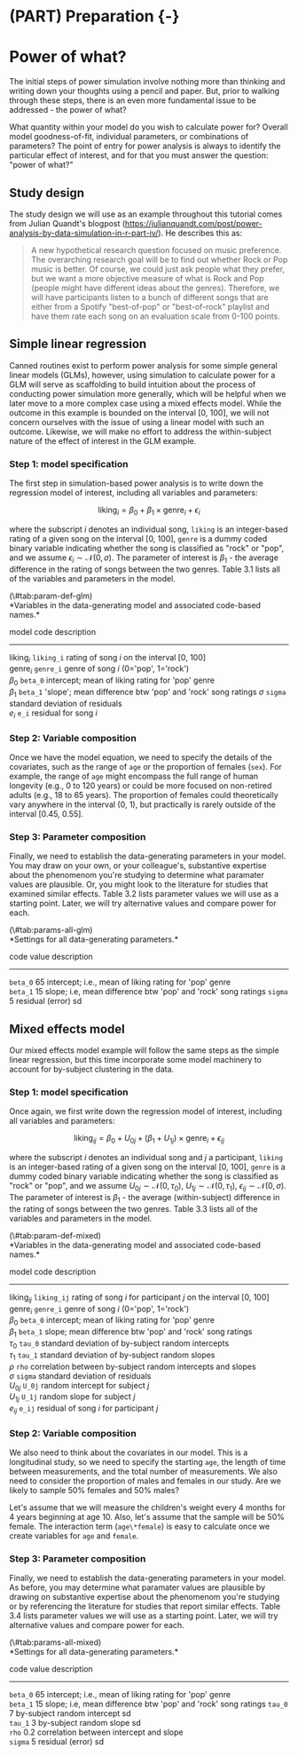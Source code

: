 


# (PART) Preparation {-}

# Power of what?

The initial steps of power simulation involve nothing more than thinking and writing down your thoughts using a pencil and paper. But, prior to walking through these steps, there is an even more fundamental issue to be addressed - the power of what?

What quantity within your model do you wish to calculate power for? Overall model goodness-of-fit, individual parameters, or combinations of parameters? The point of entry for power analysis is always to identify the particular effect of interest, and for that you must answer the question: "power of what?"

## Study design

The study design we will use as an example throughout this tutorial comes from Julian Quandt's blogpost (<https://julianquandt.com/post/power-analysis-by-data-simulation-in-r-part-iv/>). He describes this as:

> A new hypothetical research question focused on music preference. The overarching research goal will be to find out whether Rock or Pop music is better. Of course, we could just ask people what they prefer, but we want a more objective measure of what is Rock and Pop (people might have different ideas about the genres). Therefore, we will have participants listen to a bunch of different songs that are either from a Spotify "best-of-pop" or "best-of-rock" playlist and have them rate each song on an evaluation scale from 0-100 points. 

## Simple linear regression

Canned routines exist to perform power analysis for some simple general linear models (GLMs), however, using simulation to calculate power for a GLM will serve as scaffolding to build intuition about the process of conducting power simulation more generally, which will be helpful when we later move to a more complex case using a mixed effects model. While the outcome in this example is bounded on the interval [0, 100], we will not concern ourselves with the issue of using a linear model with such an outcome. Likewise, we will make no effort to address the within-subject nature of the effect of interest in the GLM example.

### Step 1: model specification

The first step in simulation-based power analysis is to write down the regression model of interest, including all variables and parameters:

$$
\textrm{liking}_i = \beta_0 + \beta_1 \times \textrm{genre}_i + \epsilon_i
$$

where the subscript $i$ denotes an individual song, `liking` is an integer-based rating of a given song on the interval [0, 100], `genre` is a dummy coded binary variable indicating whether the song is classified as "rock" or "pop", and we assume $\epsilon_{i} \sim \mathcal{N}(0, \sigma)$. The parameter of interest is $\beta_1$ - the average difference in the rating of songs between the two genres. Table 3.1 lists all of the variables and parameters in the model.

<caption>(\#tab:param-def-glm)</caption>

<div custom-style='Table Caption'>*Variables in the data-generating model and associated code-based names.*</div>


model                 code                  description                                                
--------------------  --------------------  -----------------------------------------------------------
$\textrm{liking}_i$   $\texttt{liking_i}$   rating of song $i$ on the interval [0, 100]                
$\textrm{genre}_i$    $\texttt{genre_i}$    genre of song $i$ (0='pop', 1='rock')                      
$\beta_0$             $\texttt{beta_0}$     intercept; mean of liking rating for 'pop' genre           
$\beta_1$             $\texttt{beta_1}$     'slope'; mean difference btw 'pop' and 'rock' song ratings 
$\sigma$              $\texttt{sigma}$      standard deviation of residuals                            
$e_{i}$               $\texttt{e_i}$        residual for song $i$                                      

### Step 2: Variable composition

Once we have the model equation, we need to specify the details of the covariates, such as the range of `age` or the proportion of females (`sex`). For example, the range of `age` might encompass the full range of human longevity (e.g., 0 to 120 years) or could be more focused on non-retired adults (e.g., 18 to 65 years). The proportion of females could theoretically vary anywhere in the interval (0, 1), but practically is rarely outside of the interval [0.45, 0.55].

### Step 3: Parameter composition

Finally, we need to establish the data-generating parameters in your model. You may draw on your own, or your colleague's, substantive expertise about the phenomenom you're studying to determine what paramater values are plausible. Or, you might look to the literature for studies that examined similar effects. Table 3.2 lists parameter values we will use as a starting point. Later, we will try alternative values and compare power for each.

<caption>(\#tab:params-all-glm)</caption>

<div custom-style='Table Caption'>*Settings for all data-generating parameters.*</div>


code                value   description                                                   
------------------  ------  --------------------------------------------------------------
$\texttt{beta_0}$   65      intercept; i.e., mean of liking rating for 'pop' genre        
$\texttt{beta_1}$   15      slope; i.e, mean difference btw 'pop' and 'rock' song ratings 
$\texttt{sigma}$    5       residual (error) sd                                           

## Mixed effects model

Our mixed effects model example will follow the same steps as the simple linear regression, but this time incorporate some model machinery to account for by-subject clustering in the data.

### Step 1: model specification

Once again, we first write down the regression model of interest, including all variables and parameters:

$$
\textrm{liking}_{ij} = \beta_0 + U_{0j} + (\beta_1 + U_{1j}) \times \textrm{genre}_i + \epsilon_{ij}
$$

where the subscript $i$ denotes an individual song and $j$ a participant, `liking` is an integer-based rating of a given song on the interval [0, 100], `genre` is a dummy coded binary variable indicating whether the song is classified as "rock" or "pop", and we assume $U_{0j} \sim \mathcal{N}(0, \tau_0)$, $U_{1j} \sim \mathcal{N}(0, \tau_1)$, $\epsilon_{ij} \sim \mathcal{N}(0, \sigma)$. The parameter of interest is $\beta_1$ - the average (within-subject) difference in the rating of songs between the two genres. Table 3.3 lists all of the variables and parameters in the model. 

<caption>(\#tab:param-def-mixed)</caption>

<div custom-style='Table Caption'>*Variables in the data-generating model and associated code-based names.*</div>


model                    code                   description                                                     
-----------------------  ---------------------  ----------------------------------------------------------------
$\textrm{liking}_{ij}$   $\texttt{liking_ij}$   rating of song $i$ for participant $j$ on the interval [0, 100] 
$\textrm{genre}_i$       $\texttt{genre_i}$     genre of song $i$ (0='pop', 1='rock')                           
$\beta_0$                $\texttt{beta_0}$      intercept; mean of liking rating for 'pop' genre                
$\beta_1$                $\texttt{beta_1}$      slope; mean difference btw 'pop' and 'rock' song ratings        
$\tau_0$                 $\texttt{tau_0}$       standard deviation of by-subject random intercepts              
$\tau_1$                 $\texttt{tau_1}$       standard deviation of by-subject random slopes                  
$\rho$                   $\texttt{rho}$         correlation between by-subject random intercepts and slopes     
$\sigma$                 $\texttt{sigma}$       standard deviation of residuals                                 
$U_{0j}$                 $\texttt{U_0j}$        random intercept for subject $j$                                
$U_{1j}$                 $\texttt{U_1j}$        random slope for subject $j$                                    
$e_{ij}$                 $\texttt{e_ij}$        residual of song $i$ for participant $j$                        

### Step 2: Variable composition

We also need to think about the covariates in our model. This is a longitudinal study, so we need to specify the starting `age`, the length of time between measurements, and the total number of measurements. We also need to consider the proportion of males and females in our study. Are we likely to sample 50% females and 50% males?

Let's assume that we will measure the children's weight every 4 months for 4 years beginning at age 10. Also, let's assume that the sample will be 50% female. The interaction term (`age\*female`) is easy to calculate once we create variables for `age` and `female`. 

### Step 3: Parameter composition

Finally, we need to establish the data-generating parameters in your model. As before, you may determine what paramater values are plausible by drawing on substantive expertise about the phenomenom you're studying or by referencing the literature for studies that report similar effects. Table 3.4 lists parameter values we will use as a starting point. Later, we will try alternative values and compare power for each.

<caption>(\#tab:params-all-mixed)</caption>

<div custom-style='Table Caption'>*Settings for all data-generating parameters.*</div>


code                value   description                                                   
------------------  ------  --------------------------------------------------------------
$\texttt{beta_0}$   65      intercept; i.e., mean of liking rating for 'pop' genre        
$\texttt{beta_1}$   15      slope; i.e, mean difference btw 'pop' and 'rock' song ratings 
$\texttt{tau_0}$    7       by-subject random intercept sd                                
$\texttt{tau_1}$    3       by-subject random slope sd                                    
$\texttt{rho}$      0.2     correlation between intercept and slope                       
$\texttt{sigma}$    5       residual (error) sd                                           
